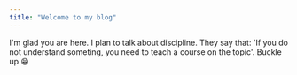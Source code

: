```yaml
---
title: "Welcome to my blog"
---
```


I'm glad you are here. I plan to talk about discipline. They say that: 'If you do not understand someting, you need to teach a course on the topic'. Buckle up 😁
